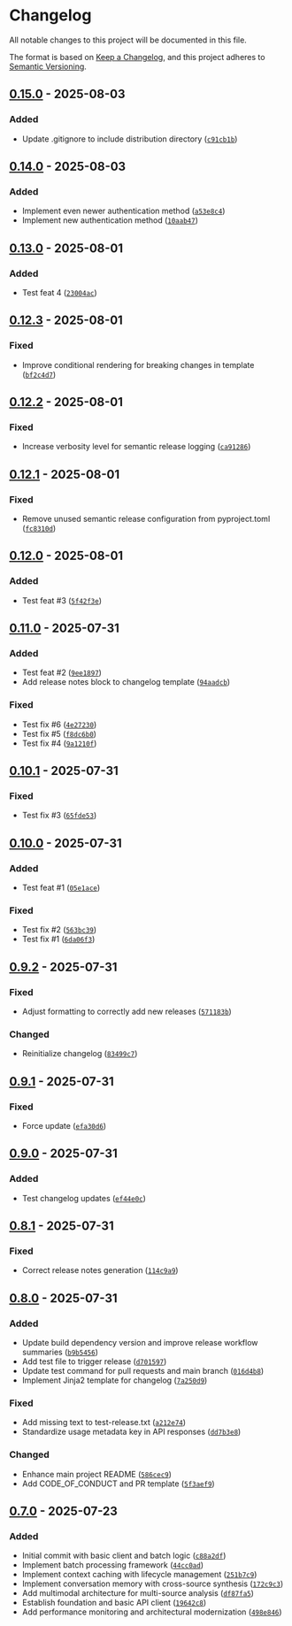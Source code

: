 # Changelog

All notable changes to this project will be documented in this file.

The format is based on [Keep a Changelog](https://keepachangelog.com/en/1.1.0/),
and this project adheres to [Semantic Versioning](https://semver.org/spec/v2.0.0.html).

<!-- PSR-INSERT-FLAG -->
## [0.15.0] - 2025-08-03

### Added

- Update .gitignore to include distribution directory ([`c91cb1b`](https://github.com/seanbrar/gbp_psr_test/commit/c91cb1b06237d47b277d5bf0f5cddb9675591e3d))

## [0.14.0] - 2025-08-03

### Added

- Implement even newer authentication method ([`a53e8c4`](https://github.com/seanbrar/gbp_psr_test/commit/a53e8c4c78b4e19670763121f74881b4e5885779))
- Implement new authentication method ([`10aab47`](https://github.com/seanbrar/gbp_psr_test/commit/10aab47309871b3feb2322f1ff9a8e68227e90aa))

## [0.13.0] - 2025-08-01

### Added

- Test feat 4 ([`23004ac`](https://github.com/seanbrar/gbp_psr_test/commit/23004ac4d3d6b36f32ea6ff9978333ed778edcbc))

## [0.12.3] - 2025-08-01

### Fixed

- Improve conditional rendering for breaking changes in template ([`bf2c4d7`](https://github.com/seanbrar/gbp_psr_test/commit/bf2c4d7665edce1407855a3ae45df7fcdd0f2a52))

## [0.12.2] - 2025-08-01

### Fixed

- Increase verbosity level for semantic release logging ([`ca91286`](https://github.com/seanbrar/gbp_psr_test/commit/ca912860c04c59e4f82c434418cc7096b18bf5d5))

## [0.12.1] - 2025-08-01

### Fixed

- Remove unused semantic release configuration from pyproject.toml ([`fc8310d`](https://github.com/seanbrar/gbp_psr_test/commit/fc8310de9cc7dd0c43056279a32b1abd80d80b77))

## [0.12.0] - 2025-08-01

### Added

- Test feat #3 ([`5f42f3e`](https://github.com/seanbrar/gbp_psr_test/commit/5f42f3e3e7682ea2a83a27043be3d7f187ece468))

## [0.11.0] - 2025-07-31

### Added

- Test feat #2 ([`9ee1897`](https://github.com/seanbrar/gbp_psr_test/commit/9ee189729723264a88abba3e523655816d38883b))
- Add release notes block to changelog template ([`94aadcb`](https://github.com/seanbrar/gbp_psr_test/commit/94aadcb52ee71a2b584898b2c55c6481e4492f9e))

### Fixed

- Test fix #6 ([`4e27230`](https://github.com/seanbrar/gbp_psr_test/commit/4e27230fc5c0bb0e6632802e47c48d7963a78404))
- Test fix #5 ([`f8dc6b0`](https://github.com/seanbrar/gbp_psr_test/commit/f8dc6b06c6e25af8efbf1f873ccee955c7cde603))
- Test fix #4 ([`9a1210f`](https://github.com/seanbrar/gbp_psr_test/commit/9a1210ff5f74cc8a29ac022ec39b5c9b9d61598f))

## [0.10.1] - 2025-07-31

### Fixed

- Test fix #3 ([`65fde53`](https://github.com/seanbrar/gbp_psr_test/commit/65fde535f4a9964c51171c6e97c24e1cf935cc60))

## [0.10.0] - 2025-07-31

### Added

- Test feat #1 ([`05e1ace`](https://github.com/seanbrar/gbp_psr_test/commit/05e1acea0d30a5dd1d4190a4a69d0d11974c0306))

### Fixed

- Test fix #2 ([`563bc39`](https://github.com/seanbrar/gbp_psr_test/commit/563bc39b2ad78c6ccd63e19e1932d1af22a21401))
- Test fix #1 ([`6da06f3`](https://github.com/seanbrar/gbp_psr_test/commit/6da06f312d4e0a551562a54d06cc4d7a37f3e1fc))

## [0.9.2] - 2025-07-31

### Fixed

- Adjust formatting to correctly add new releases ([`571183b`](https://github.com/seanbrar/gbp_psr_test/commit/571183b1729e984ec9a2403b104f0d6d6736ed97))

### Changed

- Reinitialize changelog ([`83499c7`](https://github.com/seanbrar/gbp_psr_test/commit/83499c7a66fffc8efe1a00062aaf64e24ee8ced5))

## [0.9.1] - 2025-07-31

### Fixed

- Force update ([`efa30d6`](https://github.com/seanbrar/gbp_psr_test/commit/efa30d6d0a50c969332cf272bc036bba9fe7c5ea))

## [0.9.0] - 2025-07-31

### Added

- Test changelog updates ([`ef44e0c`](https://github.com/seanbrar/gbp_psr_test/commit/ef44e0c5d1ed621834fa0e5aa63a6fa84f3a05f5))

## [0.8.1] - 2025-07-31

### Fixed

- Correct release notes generation ([`114c9a9`](https://github.com/seanbrar/gbp_psr_test/commit/114c9a98ac4871477f92834b6e01623a9a5408b9))

## [0.8.0] - 2025-07-31

### Added

- Update build dependency version and improve release workflow summaries ([`b9b5456`](https://github.com/seanbrar/gbp_psr_test/commit/b9b5456bec70c1757f7f5b902598ee3f780104b1))
- Add test file to trigger release ([`d701597`](https://github.com/seanbrar/gbp_psr_test/commit/d701597f4ae2fcfc62242623f7f903ac690cfd18))
- Update test command for pull requests and main branch ([`016d4b8`](https://github.com/seanbrar/gbp_psr_test/commit/016d4b89598f9f7369d717426e47aa39b213435f))
- Implement Jinja2 template for changelog ([`7a250d9`](https://github.com/seanbrar/gbp_psr_test/commit/7a250d9e29647823ddd4dab258a02964477feeb5))

### Fixed

- Add missing text to test-release.txt ([`a212e74`](https://github.com/seanbrar/gbp_psr_test/commit/a212e7401770909053e59b0f743f50ad18047b83))
- Standardize usage metadata key in API responses ([`dd7b3e8`](https://github.com/seanbrar/gbp_psr_test/commit/dd7b3e88e1797242dc6eb272dbcc460d4351957f))

### Changed

- Enhance main project README ([`586cec9`](https://github.com/seanbrar/gbp_psr_test/commit/586cec9ba5fd72fa862e63487dbe35841093173a))
- Add CODE_OF_CONDUCT and PR template ([`5f3aef9`](https://github.com/seanbrar/gbp_psr_test/commit/5f3aef96e0753b14bc4d8d79a20e180b6b2d8383))

## [0.7.0] - 2025-07-23

### Added

- Initial commit with basic client and batch logic ([`c88a2df`](https://github.com/seanbrar/gbp_psr_test/commit/c88a2dfaff1fadf8c8861c136a85156411dad929))
- Implement batch processing framework ([`44cc0ad`](https://github.com/seanbrar/gbp_psr_test/commit/44cc0ad0398bdf5ab9a447bff04329bb8a81aa1e))
- Implement context caching with lifecycle management ([`251b7c9`](https://github.com/seanbrar/gbp_psr_test/commit/251b7c9f6e59eb533a555db724df2c20d9802de7))
- Implement conversation memory with cross-source synthesis ([`172c9c3`](https://github.com/seanbrar/gbp_psr_test/commit/172c9c3a904267dad9eb93ceb3f26eb293396b26))
- Add multimodal architecture for multi-source analysis ([`df87fa5`](https://github.com/seanbrar/gbp_psr_test/commit/df87fa52f3a9eb9b78b350be40de20614ae8037d))
- Establish foundation and basic API client ([`19642c8`](https://github.com/seanbrar/gbp_psr_test/commit/19642c838f6df1ee275958166bbf48d8ae97d0ab))
- Add performance monitoring and architectural modernization ([`498e846`](https://github.com/seanbrar/gbp_psr_test/commit/498e846356892f230d8ba210e2c3d249129abdac))

<!-- PSR-LINKS-START -->
[0.20.0]: https://github.com/seanbrar/gbp_psr_test/compare/v0.19.0...v0.20.0
[0.19.0]: https://github.com/seanbrar/gbp_psr_test/compare/v0.18.0...v0.19.0
[0.18.0]: https://github.com/seanbrar/gbp_psr_test/compare/v0.17.1...v0.18.0
[0.17.1]: https://github.com/seanbrar/gbp_psr_test/compare/v0.17.0...v0.17.1
[0.17.0]: https://github.com/seanbrar/gbp_psr_test/compare/v0.16.0...v0.17.0
[0.16.0]: https://github.com/seanbrar/gbp_psr_test/compare/v0.15.0...v0.16.0
[0.15.0]: https://github.com/seanbrar/gbp_psr_test/compare/v0.14.0...v0.15.0
[0.14.0]: https://github.com/seanbrar/gbp_psr_test/compare/v0.13.0...v0.14.0
[0.13.0]: https://github.com/seanbrar/gbp_psr_test/compare/v0.12.3...v0.13.0
[0.12.3]: https://github.com/seanbrar/gbp_psr_test/compare/v0.12.2...v0.12.3
[0.12.2]: https://github.com/seanbrar/gbp_psr_test/compare/v0.12.1...v0.12.2
[0.12.1]: https://github.com/seanbrar/gbp_psr_test/compare/v0.12.0...v0.12.1
[0.12.0]: https://github.com/seanbrar/gbp_psr_test/compare/v0.11.0...v0.12.0
[0.11.0]: https://github.com/seanbrar/gbp_psr_test/compare/v0.10.1...v0.11.0
[0.10.1]: https://github.com/seanbrar/gbp_psr_test/compare/v0.10.0...v0.10.1
[0.10.0]: https://github.com/seanbrar/gbp_psr_test/compare/v0.9.2...v0.10.0
[0.9.2]: https://github.com/seanbrar/gbp_psr_test/compare/v0.9.1...v0.9.2
[0.9.1]: https://github.com/seanbrar/gbp_psr_test/compare/v0.9.0...v0.9.1
[0.9.0]: https://github.com/seanbrar/gbp_psr_test/compare/v0.8.1...v0.9.0
[0.8.1]: https://github.com/seanbrar/gbp_psr_test/compare/v0.8.0...v0.8.1
[0.8.0]: https://github.com/seanbrar/gbp_psr_test/compare/v0.7.0...v0.8.0
[0.7.0]: https://github.com/seanbrar/gbp_psr_test/releases/tag/v0.7.0
